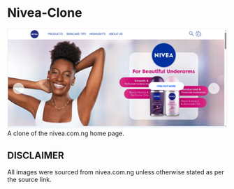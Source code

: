 # Nivea-Clone

![Nivea Clone Landing Page](./images/landing-page.png)
A clone of the nivea.com.ng home page.

## DISCLAIMER
All images were sourced from nivea.com.ng unless otherwise stated as per the source link.
